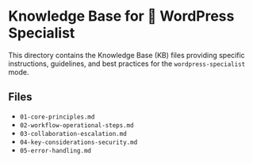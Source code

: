 # Knowledge Base for 🔌 WordPress Specialist

This directory contains the Knowledge Base (KB) files providing specific instructions, guidelines, and best practices for the `wordpress-specialist` mode.

## Files

*   `01-core-principles.md`
*   `02-workflow-operational-steps.md`
*   `03-collaboration-escalation.md`
*   `04-key-considerations-security.md`
*   `05-error-handling.md`